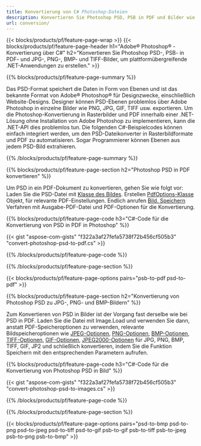 ```yaml
---
title: Konvertierung von C# Photoshop-Dateien
description: Konvertieren Sie Photoshop PSD, PSB in PDF und Bilder wie BMP, JPG, PNG, TIFF mit wenigen Zeilen C#-Code über die .NET-Bibliothek.
url: conversion/
---
```


{{< blocks/products/pf/feature-page-wrap >}}
{{< blocks/products/pf/feature-page-header h1="Adobe® Photoshop® -Konvertierung über C#" h2="Konvertieren Sie Photoshop PSD-, PSB- in PDF- und JPG-, PNG-, BMP- und TIFF-Bilder, um plattformübergreifende .NET-Anwendungen zu erstellen." >}}

{{% blocks/products/pf/feature-page-summary %}}

Das PSD-Format speichert die Daten in Form von Ebenen und ist das bekannte Format von Adobe® Photoshop® für Designzwecke, einschließlich Website-Designs. Designer können PSD-Ebenen problemlos über Adobe Photoshop in einzelne Bilder wie PNG, JPG, GIF, TIFF usw. exportieren. Um die Photoshop-Konvertierung in Rasterbilder und PDF innerhalb einer .NET-Lösung ohne Installation von Adobe Photoshop zu implementieren, kann die .NET-API dies problemlos tun. Die folgenden C#-Beispielcodes können einfach integriert werden, um den PSD-Dateikonverter in Rasterbildformate und PDF zu automatisieren. Sogar Programmierer können Ebenen aus jedem PSD-Bild extrahieren.


{{% /blocks/products/pf/feature-page-summary %}}

{{% blocks/products/pf/feature-page-section h2="Photoshop PSD in PDF konvertieren" %}}

Um PSD in ein PDF-Dokument zu konvertieren, gehen Sie wie folgt vor: Laden Sie die PSD-Datei mit [Klasse des Bildes](https://apireference.aspose.com/net/psd/aspose.psd/image). Erstellen [PdfOptions-Klasse](https://apireference.aspose.com/net/psd/aspose.psd.imageoptions/pdfoptions) Objekt, für relevante PDF-Einstellungen. Endlich anrufen [Bild. Speichern](https://apireference.aspose.com/net/psd/aspose.psd.image/save/methods/3) Verfahren mit Ausgabe-PDF-Datei und PDF-Optionen für die Konvertierung.

{{% blocks/products/pf/feature-page-code h3="C#-Code für die Konvertierung von PSD in PDF in Photoshop" %}}

{{< gist "aspose-com-gists" "f322a3af27fefa5738f72b456cf505b3" "convert-photoshop-psd-to-pdf.cs" >}}

{{% /blocks/products/pf/feature-page-code %}}

{{% /blocks/products/pf/feature-page-section %}}

{{< blocks/products/pf/feature-page-options pairs="psb-to-pdf psd-to-pdf" >}}

{{% blocks/products/pf/feature-page-section h2="Konvertierung von Photoshop PSD zu JPG-, PNG- und BMP-Bildern" %}}

Zum Konvertieren von PSD in Bilder ist der Vorgang fast derselbe wie bei PSD in PDF. Laden Sie die Datei mit Image.Load und verwenden Sie dann, anstatt PDF-Speicheroptionen zu verwenden, relevante Bildspeicheroptionen wie [JPEG-Optionen](https://apireference.aspose.com/net/psd/aspose.psd.imageoptions/jpegoptions), [PNG-Optionen](https://apireference.aspose.com/net/psd/aspose.psd.imageoptions/pngoptions),  [BMP-Optionen](https://apireference.aspose.com/net/psd/aspose.psd.imageoptions/bmpoptions), [TIFF-Optionen](https://apireference.aspose.com/net/psd/aspose.psd.imageoptions/tiffoptions),  [GIF-Optionen](https://apireference.aspose.com/net/psd/aspose.psd.imageoptions/gifoptions), [JPEG2000-Optionen](https://apireference.aspose.com/net/psd/aspose.psd.imageoptions/jpeg2000options) für JPG, PNG, BMP, TIFF, GIF, JP2 und schließlich konvertieren, indem Sie die Funktion Speichern mit den entsprechenden Parametern aufrufen.


{{% blocks/products/pf/feature-page-code h3="C#-Code für die Konvertierung von Photoshop PSD in Bild" %}}

{{< gist "aspose-com-gists" "f322a3af27fefa5738f72b456cf505b3" "convert-photoshop-psd-to-images.cs" >}}

{{% /blocks/products/pf/feature-page-code %}}

{{% /blocks/products/pf/feature-page-section %}}

{{< blocks/products/pf/feature-page-options pairs="psd-to-bmp psd-to-png psd-to-jpeg psd-to-tiff psd-to-gif psb-to-gif psb-to-tiff psb-to-jpeg psb-to-png psb-to-bmp" >}}
